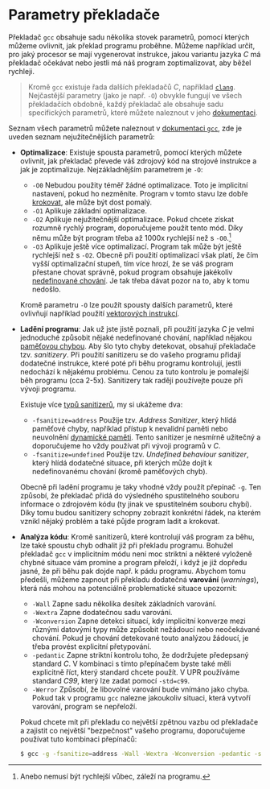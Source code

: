 # Parametry překladače
Překladač `gcc` obsahuje sadu několika stovek parametrů, pomocí kterých můžeme ovlivnit, jak překlad
programu proběhne. Můžeme například určit, pro jaký procesor se mají vygenerovat instrukce, jakou
variantu jazyka *C* má překladač očekávat nebo jestli má náš program zoptimalizovat, aby běžel
rychleji.

> Kromě `gcc` existuje řada dalších překladačů *C*, například [`clang`](https://clang.llvm.org/).
> Nejčastější parametry (jako je např. `-O`) obvykle fungují ve všech překladačích obdobně, každý
> překladač ale obsahuje sadu specifických parametrů, které můžete naleznout v jeho
> [dokumentaci](https://clang.llvm.org/docs/ClangCommandLineReference.html).

Seznam všech parametrů můžete naleznout v
[dokumentaci `gcc`](https://gcc.gnu.org/onlinedocs/gcc/Invoking-GCC.html), zde je uveden seznam
nejužitečnějších parametrů:
- **Optimalizace**: Existuje spousta parametrů, pomocí kterých můžete ovlivnit, jak překladač převede
váš zdrojový kód na strojové instrukce a jak je zoptimalizuje. Nejzákladnějším parametrem je `-O`:
    - `-O0` Nebudou použity téměř žádné optimalizace. Toto je implicitní nastavení,
    pokud ho nezměníte. Program v tomto stavu lze dobře [krokovat](../prostredi/ladeni.md#krokování),
    ale může být dost pomalý.
    - `-O1` Aplikuje základní optimalizace.
    - `-O2` Aplikuje nejužitečnější optimalizace. Pokud chcete získat rozumně rychlý program,
    doporučujeme použít tento mód. Díky němu může být program třeba až 1000x rychlejší než s `-O0`.[^1]
    - `-O3` Aplikuje ještě více optimalizací. Program tak může být ještě rychlejší než s `-O2`.
    Obecně při použití optimalizací však platí, že čím vyšší optimalizační stupeň, tím více hrozí,
    že se váš program přestane chovat správně, pokud program obsahuje jakékoliv
    [nedefinované chování](../c/promenne/promenne.md#vždy-inicializujte-proměnné). Je tak třeba dávat
    pozor na to, aby k tomu nedošlo.

    Kromě parametru `-O` lze použít spousty dalších parametrů, které ovlivňují například použití
    [vektorových instrukcí](../c/co_dal.md).
- **Ladění programu**:
    Jak už jste jistě poznali, při použití jazyka *C* je velmi jednoduché způsobit nějaké nedefinované
    chování, například nějakou [paměťovou chybou](../caste_chyby/pametove_chyby.md). Aby šlo tyto
    chyby detekovat, obsahují překladače tzv. *sanitizery*. Při použití sanitizeru se do vašeho
    programu přidají dodatečné instrukce, které poté při běhu programu kontrolují, jestli nedochází
    k nějakému problému. Cenou za tuto kontrolu je pomalejší běh programu (cca 2-5x). Sanitizery tak
    raději používejte pouze při vývoji programu.

    Existuje více [typů sanitizerů](https://gcc.gnu.org/onlinedocs/gcc/Instrumentation-Options.html),
    my si ukážeme dva:
    - `-fsanitize=address` Použije tzv. *Address Sanitizer*, který hlídá paměťové chyby, například
    přístup k nevalidní paměti nebo neuvolnění [dynamické paměti](../c/prace_s_pameti/dynamicka_pamet.md).
    Tento sanitizer je nesmírně užitečný a doporučujeme ho vždy používat při vývoji programů v *C*.
    - `-fsanitize=undefined` Použije tzv. *Undefined behaviour sanitizer*, který hlídá dodatečné
    situace, při kterých může dojít k nedefinovanému chování (kromě paměťových chyb).

    Obecně při ladění programu je taky vhodné vždy použít přepínač `-g`. Ten způsobí, že překladač
    přidá do výsledného spustitelného souboru informace o zdrojovém kódu (ty jinak ve spustitelném
    souboru chybí). Díky tomu budou sanitizery schopny zobrazit konkrétní řádek, na kterém vznikl
    nějaký problém a také půjde program ladit a krokovat. 
- **Analýza kódu**: Kromě sanitizerů, které kontrolují váš program za běhu, lze také spoustu chyb
odhalit již při překladu programu. Bohužel překladač `gcc` v implicitním módu není moc striktní a
některé vyloženě chybné situace vám promine a program přeloží, i když je již dopředu jasné, že při
běhu pak dojde např. k pádu programu. Abychom tomu předešli, můžeme zapnout při překladu dodatečná
**varování** (*warnings*), která nás mohou na potenciálně problematické situace upozornit:
    - `-Wall` Zapne sadu několika desítek základních varování.
    - `-Wextra` Zapne dodatečnou sadu varování.
    - `-Wconversion` Zapne detekci situací, kdy implicitní konverze mezi různými datovými typy
    může způsobit nežádoucí nebo neočekávané chování. Pokud je chování detekované touto analýzou
    žádoucí, je třeba provést explicitní přetypování.
    - `-pedantic` Zapne striktní kontrolu toho, že dodržujete předepsaný standard *C*. V kombinaci
    s tímto přepínačem byste také měli explicitně říct, který standard chcete použít. V UPR používáme
    standard *C99*, který lze zadat pomocí `-std=c99`.
    - `-Werror` Způsobí, že libovolné varování bude vnímáno jako chyba. Pokud tak
    v programu `gcc` nalezne jakoukoliv situaci, která vytvoří varování, program se nepřeloží.

    Pokud chcete mít při překladu co největší zpětnou vazbu od překladače a zajistit co největší
    "bezpečnost" vašeho programu, doporučujeme používat tuto kombinaci přepínačů:
    ```bash
    $ gcc -g -fsanitize=address -Wall -Wextra -Wconversion -pedantic -std=c99
    ```

[^1]: Anebo nemusí být rychlejší vůbec, záleží na programu.
